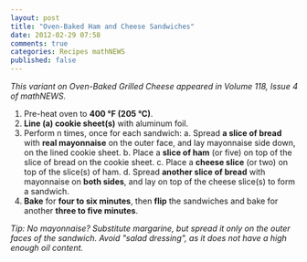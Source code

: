 ```yaml
---
layout: post
title: "Oven-Baked Ham and Cheese Sandwiches"
date: 2012-02-29 07:58
comments: true
categories: Recipes mathNEWS
published: false
---
```


_This variant on Oven-Baked Grilled Cheese appeared in Volume 118, Issue 4 of mathNEWS._

1. Pre-heat oven to **400 &deg;F (205 &deg;C)**.
2. **Line (a) cookie sheet(s)** with aluminum foil.
3. Perform n times, once for each sandwich:
   a. Spread **a slice of bread** with **real mayonnaise** on the outer face, and lay mayonnaise side down, on the lined cookie sheet.
   b. Place a **slice of ham** (or five) on top of the slice of bread on the cookie sheet.
   c. Place a **cheese slice** (or two) on top of the slice(s) of ham.
   d. Spread **another slice of bread** with mayonnaise on **both sides**, and lay on top of the cheese slice(s) to form a sandwich.
4. **Bake** for **four to six minutes**, then **flip** the sandwiches and bake for another **three to five minutes**.

_Tip: No mayonnaise? Substitute margarine, but spread it only on the outer faces of the sandwich. Avoid "salad dressing", as it does not have a high enough oil content._


